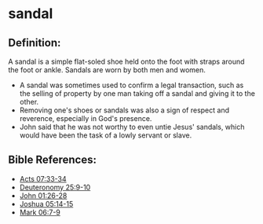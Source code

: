 # sandal #

## Definition: ##

A sandal is a simple flat-soled shoe held onto the foot with straps around the foot or ankle. Sandals are worn by both men and women.

* A sandal was sometimes used to confirm a legal transaction, such as the selling of property by one man taking off a sandal and giving it to the other.
* Removing one's shoes or sandals was also a sign of respect and reverence, especially in God's presence.
* John said that he was not worthy to even untie Jesus' sandals, which would have been the task of a lowly servant or slave.

## Bible References: ##

* [Acts 07:33-34](https://door43.org/en/bible/notes/act/07/33)
* [Deuteronomy 25:9-10](https://door43.org/en/bible/notes/deu/25/09)
* [John 01:26-28](https://door43.org/en/bible/notes/jhn/01/26)
* [Joshua 05:14-15](https://door43.org/en/bible/notes/jos/05/14)
* [Mark 06:7-9](https://door43.org/en/bible/notes/mrk/06/07)

